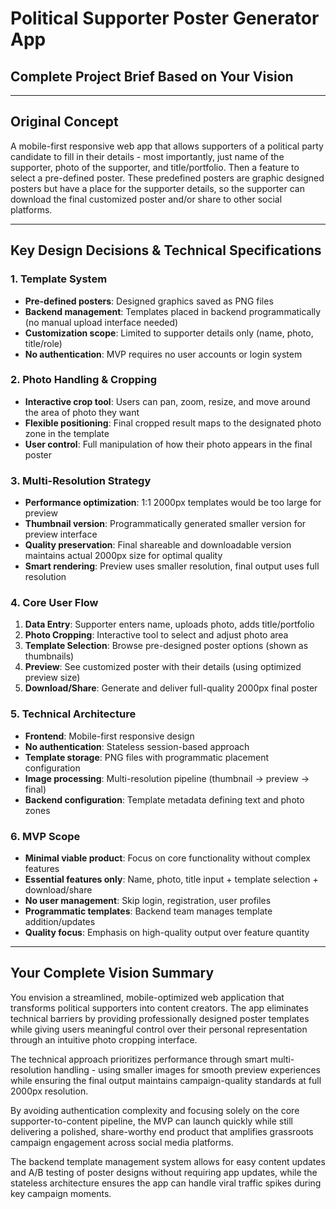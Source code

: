 # Political Supporter Poster Generator App
## Complete Project Brief Based on Your Vision

---

## Original Concept

A mobile-first responsive web app that allows supporters of a political party candidate to fill in their details - most importantly, just name of the supporter, photo of the supporter, and title/portfolio. Then a feature to select a pre-defined poster. These predefined posters are graphic designed posters but have a place for the supporter details, so the supporter can download the final customized poster and/or share to other social platforms.

---

## Key Design Decisions & Technical Specifications

### 1. Template System
- **Pre-defined posters**: Designed graphics saved as PNG files
- **Backend management**: Templates placed in backend programmatically (no manual upload interface needed)
- **Customization scope**: Limited to supporter details only (name, photo, title/role)
- **No authentication**: MVP requires no user accounts or login system

### 2. Photo Handling & Cropping
- **Interactive crop tool**: Users can pan, zoom, resize, and move around the area of photo they want
- **Flexible positioning**: Final cropped result maps to the designated photo zone in the template
- **User control**: Full manipulation of how their photo appears in the final poster

### 3. Multi-Resolution Strategy
- **Performance optimization**: 1:1 2000px templates would be too large for preview
- **Thumbnail version**: Programmatically generated smaller version for preview interface
- **Quality preservation**: Final shareable and downloadable version maintains actual 2000px size for optimal quality
- **Smart rendering**: Preview uses smaller resolution, final output uses full resolution

### 4. Core User Flow
1. **Data Entry**: Supporter enters name, uploads photo, adds title/portfolio
2. **Photo Cropping**: Interactive tool to select and adjust photo area
3. **Template Selection**: Browse pre-designed poster options (shown as thumbnails)
4. **Preview**: See customized poster with their details (using optimized preview size)
5. **Download/Share**: Generate and deliver full-quality 2000px final poster

### 5. Technical Architecture
- **Frontend**: Mobile-first responsive design
- **No authentication**: Stateless session-based approach
- **Template storage**: PNG files with programmatic placement configuration
- **Image processing**: Multi-resolution pipeline (thumbnail → preview → final)
- **Backend configuration**: Template metadata defining text and photo zones

### 6. MVP Scope
- **Minimal viable product**: Focus on core functionality without complex features
- **Essential features only**: Name, photo, title input + template selection + download/share
- **No user management**: Skip login, registration, user profiles
- **Programmatic templates**: Backend team manages template addition/updates
- **Quality focus**: Emphasis on high-quality output over feature quantity

---

## Your Complete Vision Summary

You envision a streamlined, mobile-optimized web application that transforms political supporters into content creators. The app eliminates technical barriers by providing professionally designed poster templates while giving users meaningful control over their personal representation through an intuitive photo cropping interface. 

The technical approach prioritizes performance through smart multi-resolution handling - using smaller images for smooth preview experiences while ensuring the final output maintains campaign-quality standards at full 2000px resolution. 

By avoiding authentication complexity and focusing solely on the core supporter-to-content pipeline, the MVP can launch quickly while still delivering a polished, share-worthy end product that amplifies grassroots campaign engagement across social media platforms.

The backend template management system allows for easy content updates and A/B testing of poster designs without requiring app updates, while the stateless architecture ensures the app can handle viral traffic spikes during key campaign moments.